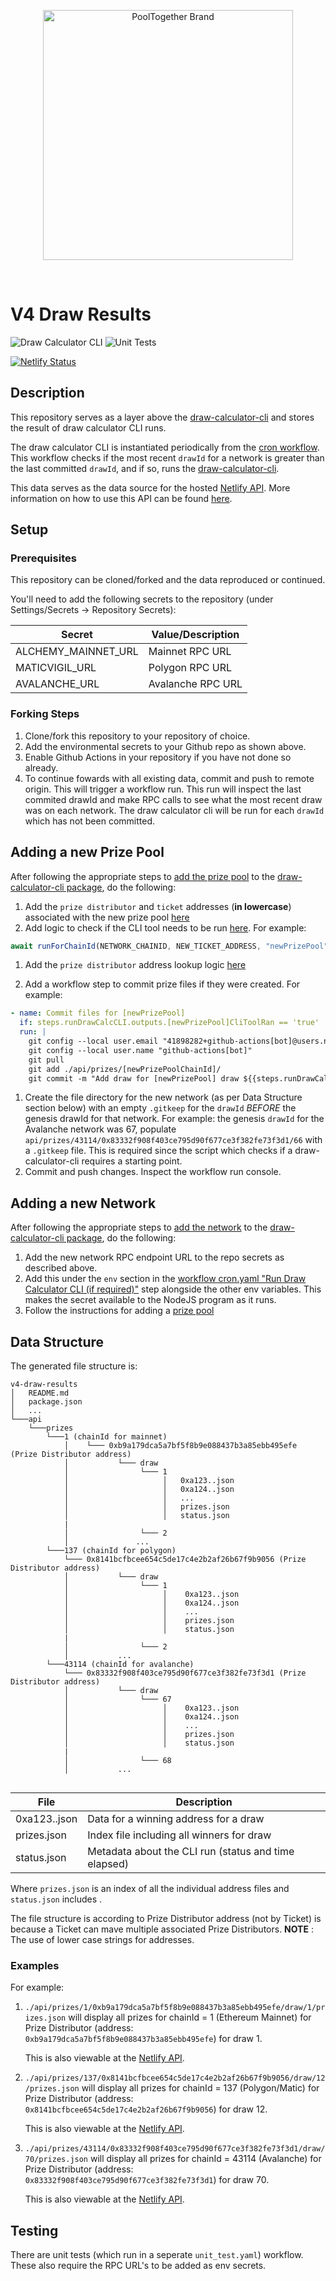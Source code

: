 <p align="center">
  <a href="https://github.com/pooltogether/pooltogether--brand-assets">
    <img src="https://github.com/pooltogether/pooltogether--brand-assets/blob/977e03604c49c63314450b5d432fe57d34747c66/logo/pooltogether-logo--purple-gradient.png?raw=true" alt="PoolTogether Brand" style="max-width:100%;" width="400">
  </a>
</p>

<br />

# V4 Draw Results

![Draw Calculator CLI](https://github.com/pooltogether/v4-draw-results/actions/workflows/cron.yml/badge.svg)
![Unit Tests](https://github.com/pooltogether/v4-draw-results/actions/workflows/unit_test.yaml/badge.svg)

[![Netlify Status](https://api.netlify.com/api/v1/badges/27b08c1f-abf1-4e39-ba86-60bd8584302d/deploy-status)](https://app.netlify.com/sites/eager-fermat-3a8c47/deploys)

## Description

This repository serves as a layer above the [draw-calculator-cli](https://github.com/pooltogether/draw-calculator-cli) and stores the result of draw calculator CLI runs.

The draw calculator CLI is instantiated periodically from the [cron workflow](./.github/workflows/cron.yml). This workflow checks if the most recent `drawId` for a network is greater than the last committed `drawId`, and if so, runs the [draw-calculator-cli](https://github.com/pooltogether/draw-calculator-cli).

This data serves as the data source for the hosted [Netlify API](https://api.pooltogether.com/prizes/137/0x8141bcfbcee654c5de17c4e2b2af26b67f9b9056/draw/12/prizes.json). More information on how to use this API can be found [here](https://v4.docs.pooltogether.com/prize-api).

## Setup

### Prerequisites

This repository can be cloned/forked and the data reproduced or continued.

You'll need to add the following secrets to the repository (under Settings/Secrets -> Repository Secrets):

| Secret              | Value/Description |
| ------------------- | ----------------- |
| ALCHEMY_MAINNET_URL | Mainnet RPC URL   |
| MATICVIGIL_URL      | Polygon RPC URL   |
| AVALANCHE_URL       | Avalanche RPC URL |

### Forking Steps

1. Clone/fork this repository to your repository of choice.
1. Add the environmental secrets to your Github repo as shown above.
1. Enable Github Actions in your repository if you have not done so already.
1. To continue fowards with all existing data, commit and push to remote origin. This will trigger a workflow run. This run will inspect the last commited drawId and make RPC calls to see what the most recent draw was on each network. The draw calculator cli will be run for each `drawId` which has not been committed.

## Adding a new Prize Pool

After following the appropriate steps to [add the prize pool](https://github.com/pooltogether/draw-calculator-cli#adding-a-new-prize-pool) to the [draw-calculator-cli package](https://github.com/pooltogether/draw-calculator-cli), do the following:

1. Add the `prize distributor` and `ticket` addresses (**in lowercase**) associated with the new prize pool [here](./scripts/constants.js)
1. Add logic to check if the CLI tool needs to be run [here](./scripts/runCLI.js). For example:

```js
await runForChainId(NETWORK_CHAINID, NEW_TICKET_ADDRESS, "newPrizePool", "newPrizePool");
```

1. Add the `prize distributor` address lookup logic [here](./scripts/helpers/getPrizeDistributorAddress.js)

1. Add a workflow step to commit prize files if they were created. For example:

```yaml
- name: Commit files for [newPrizePool]
  if: steps.runDrawCalcCLI.outputs.[newPrizePool]CliToolRan == 'true'
  run: |
    git config --local user.email "41898282+github-actions[bot]@users.noreply.github.com"
    git config --local user.name "github-actions[bot]"
    git pull
    git add ./api/prizes/[newPrizePoolChainId]/
    git commit -m "Add draw for [newPrizePool] draw ${{steps.runDrawCalcCLI.outputs.[newPrizePool]DrawId}}"
```

1. Create the file directory for the new network (as per Data Structure section below) with an empty `.gitkeep` for the `drawId` _BEFORE_ the genesis drawId for that network. For example: the genesis `drawId` for the Avalanche network was 67, populate `api/prizes/43114/0x83332f908f403ce795d90f677ce3f382fe73f3d1/66` with a `.gitkeep` file. This is required since the script which checks if a draw-calculator-cli requires a starting point.
1. Commit and push changes. Inspect the workflow run console.

## Adding a new Network

After following the appropriate steps to [add the network](https://github.com/pooltogether/draw-calculator-cli#adding-a-new-network) to the [draw-calculator-cli package](https://github.com/pooltogether/draw-calculator-cli), do the following:

1. Add the new network RPC endpoint URL to the repo secrets as described above.
1. Add this under the `env` section in the [workflow cron.yaml "Run Draw Calculator CLI (if required)"]("./.github/workflows/cron.yaml") step alongside the other env variables. This makes the secret available to the NodeJS program as it runs.
1. Follow the instructions for adding a [prize pool](#adding-a-new-prize-pool)

## Data Structure

The generated file structure is:

```
v4-draw-results
│   README.md
│   package.json
│   ...
└───api
    └───prizes
        └───1 (chainId for mainnet)
            │    └─── 0xb9a179dca5a7bf5f8b9e088437b3a85ebb495efe (Prize Distributor address)
            │           └─── draw
            │                └─── 1
            │                     │   0xa123..json
            │                     │   0xa124..json
            │                     │   ...
            │                     │   prizes.json
            │                     │   status.json
            |
            │                └─── 2
            │               ...
        └───137 (chainId for polygon)
            └─── 0x8141bcfbcee654c5de17c4e2b2af26b67f9b9056 (Prize Distributor address)
            │           └─── draw
            │                └─── 1
            │                     │    0xa123..json
            │                     │    0xa124..json
            │                     │    ...
            │                     │    prizes.json
            │                     │    status.json
            |
            │                └─── 2
            │           ...
        └───43114 (chainId for avalanche)
            └─── 0x83332f908f403ce795d90f677ce3f382fe73f3d1 (Prize Distributor address)
            │           └─── draw
            │                └─── 67
            │                     │    0xa123..json
            │                     │    0xa124..json
            │                     │    ...
            │                     │    prizes.json
            │                     │    status.json
            |
            │                └─── 68
            │           ...


```

| File         | Description                                          |
| ------------ | ---------------------------------------------------- |
| 0xa123..json | Data for a winning address for a draw                |
| prizes.json  | Index file including all winners for draw            |
| status.json  | Metadata about the CLI run (status and time elapsed) |

Where `prizes.json` is an index of all the individual address files and `status.json` includes .

The file structure is according to Prize Distributor address (not by Ticket) is because a Ticket can mave multiple associated Prize Distributors.
**NOTE** : The use of lower case strings for addresses.

### Examples

For example:

1. `./api/prizes/1/0xb9a179dca5a7bf5f8b9e088437b3a85ebb495efe/draw/1/prizes.json`
   will display all prizes for chainId = 1 (Ethereum Mainnet) for Prize Distributor (address: `0xb9a179dca5a7bf5f8b9e088437b3a85ebb495efe`) for draw 1.

   This is also viewable at the [Netlify API](https://api.pooltogether.com/prizes/1/0xb9a179dca5a7bf5f8b9e088437b3a85ebb495efe/draw/1/prizes.json).

1. `./api/prizes/137/0x8141bcfbcee654c5de17c4e2b2af26b67f9b9056/draw/12/prizes.json`
   will display all prizes for chainId = 137 (Polygon/Matic) for Prize Distributor (address: `0x8141bcfbcee654c5de17c4e2b2af26b67f9b9056`) for draw 12.

   This is also viewable at the [Netlify API](https://api.pooltogether.com/prizes/137/0x8141bcfbcee654c5de17c4e2b2af26b67f9b9056/draw/12/prizes.json).

1. `./api/prizes/43114/0x83332f908f403ce795d90f677ce3f382fe73f3d1/draw/70/prizes.json`
   will display all prizes for chainId = 43114 (Avalanche) for Prize Distributor (address: `0x83332f908f403ce795d90f677ce3f382fe73f3d1`) for draw 70.

   This is also viewable at the [Netlify API](https://api.pooltogether.com/prizes/43114/0x83332f908f403ce795d90f677ce3f382fe73f3d1/draw/70/prizes.json).

## Testing

There are unit tests (which run in a seperate `unit_test.yaml`) workflow. These also require the RPC URL's to be added as env secrets.
